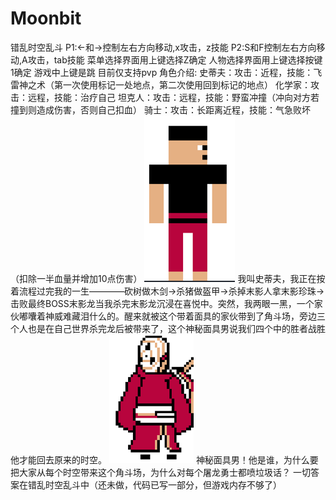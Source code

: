 # Moonbit
错乱时空乱斗
P1:<-和->控制左右方向移动,x攻击，z技能
P2:S和F控制左右方向移动,A攻击，tab技能
菜单选择界面用上键选择Z确定
人物选择界面用上键选择按键1确定
游戏中上键是跳
目前仅支持pvp
角色介绍:
史蒂夫：攻击：近程，技能：飞雷神之术（第一次使用标记一处地点，第二次使用回到标记的地点）
化学家：攻击：远程，技能：治疗自己
坦克人：攻击：远程，技能：野蛮冲撞（冲向对方若撞到则造成伤害，否则自己扣血）
骑士：攻击：长距离近程，技能：气急败坏（扣除一半血量并增加10点伤害）
![alt text](image-1.png)
我叫史蒂夫，我正在按着流程过完我的一生————砍树做木剑->杀猪做盔甲->杀掉末影人拿末影珍珠->击败最终BOSS末影龙当我杀完末影龙沉浸在喜悦中。突然，我两眼一黑，一个家伙嘟囔着神威难藏泪什么的。醒来就被这个带着面具的家伙带到了角斗场，旁边三个人也是在自己世界杀完龙后被带来了，这个神秘面具男说我们四个中的胜者战胜他才能回去原来的时空。
![alt text](image.png)
神秘面具男！他是谁，为什么要把大家从每个时空带来这个角斗场，为什么对每个屠龙勇士都喷垃圾话？
一切答案在错乱时空乱斗中（还未做，代码已写一部分，但游戏内存不够了）